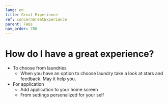 ```yaml
---
lang: en
title: Great Experience
ref: concernGreatExperience
parent: FAQs
nav_order: 700
---
```


# How do I have a great experience?
* To choose from laundries
  * When you have an option to choose laundry take a look at stars and feedback. May it help you. 
* For application
  * Add application to your home screen
  * From settings personalized for your self